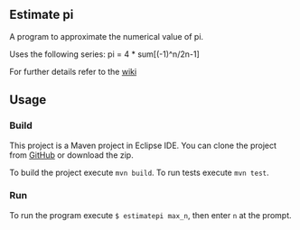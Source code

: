 ## Estimate pi

A program to approximate the numerical value of pi.

Uses the following series: pi = 4 * sum[(-1)^n/2n-1]

For further details refer to the [wiki](wiki)

## Usage

### Build
This project is a Maven project in Eclipse IDE.
You can clone the project from [GitHub](https://github.com/marktwo/PiProject.git) or download the zip.

To build the project execute `mvn build`. To run tests execute `mvn test`.

### Run
To run the program execute `$ estimatepi max_n`, then enter `n` at the prompt. 